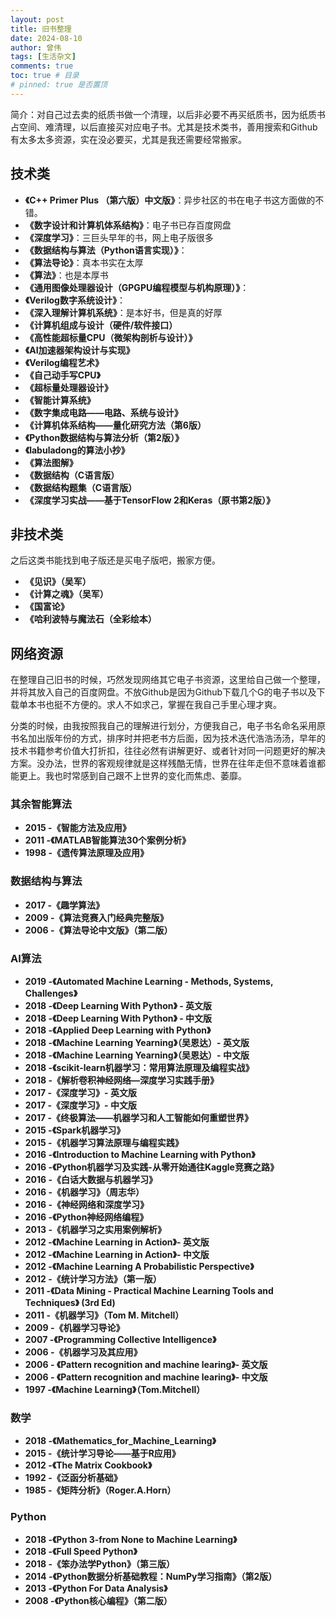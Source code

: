 ```yaml
---
layout: post
title: 旧书整理
date: 2024-08-10
author: 曾伟
tags: [生活杂文]
comments: true
toc: true # 目录
# pinned: true 是否置顶
---
```


简介：对自己过去卖的纸质书做一个清理，以后非必要不再买纸质书，因为纸质书占空间、难清理，以后直接买对应电子书。尤其是技术类书，善用搜索和Github有太多太多资源，实在没必要买，尤其是我还需要经常搬家。

## 技术类
* **《C++ Primer Plus （第六版）中文版》**：异步社区的书在电子书这方面做的不错。
* **《数字设计和计算机体系结构》**：电子书已存百度网盘
* **《深度学习》**：三巨头早年的书，网上电子版很多 
* **《数据结构与算法（Python语言实现）》**：
* **《算法导论》**：真本书实在太厚
* **《算法》**：也是本厚书
* **《通用图像处理器设计（GPGPU编程模型与机构原理）》**：
* **《Verilog数字系统设计》**：
* **《深入理解计算机系统》**：是本好书，但是真的好厚
* **《计算机组成与设计（硬件/软件接口）**
* **《高性能超标量CPU（微架构剖析与设计）》**
* **《AI加速器架构设计与实现》**
* **《Verilog编程艺术》**
* **《自己动手写CPU》**
* **《超标量处理器设计》**
* **《智能计算系统》**
* **《数字集成电路——电路、系统与设计》**
* **《计算机体系结构——量化研究方法（第6版）**
* **《Python数据结构与算法分析（第2版）》**
* **《labuladong的算法小抄》**
* **《算法图解》**
* **《数据结构（C语言版）**
* **《数据结构题集（C语言版）**
* **《深度学习实战——基于TensorFlow 2和Keras（原书第2版）》**



## 非技术类
之后这类书能找到电子版还是买电子版吧，搬家方便。
* **《见识》（吴军）**
* **《计算之魂》（吴军）**
* **《国富论》**
* **《哈利波特与魔法石（全彩绘本）**

## 网络资源
在整理自己旧书的时候，巧然发现网络其它电子书资源，这里给自己做一个整理，并将其放入自己的百度网盘。不放Github是因为Github下载几个G的电子书以及下载单本书也挺不方便的。求人不如求己，掌握在我自己手里心理才爽。

分类的时候，由我按照我自己的理解进行划分，方便我自己，电子书名命名采用原书名加出版年份的方式，排序时并把老书方后面，因为技术迭代浩浩汤汤，早年的技术书籍参考价值大打折扣，往往必然有讲解更好、或者针对同一问题更好的解决方案。没办法，世界的客观规律就是这样残酷无情，世界在往年走但不意味着谁都能更上。我也时常感到自己跟不上世界的变化而焦虑、萎靡。

### 其余智能算法
* **2015 -《智能方法及应用》**
* **2011 -《MATLAB智能算法30个案例分析》**
* **1998 -《遗传算法原理及应用》**


### 数据结构与算法
* **2017 -《趣学算法》**
* **2009 -《算法竞赛入门经典完整版》**
* **2006 -《算法导论中文版》（第二版）**

### AI算法
* **2019 -《Automated Machine Learning - Methods, Systems, Challenges》**
* **2018 -《Deep Learning With Python》 - 英文版**
* **2018 -《Deep Learning With Python》 - 中文版**
* **2018 -《Applied Deep Learning with Python》**
* **2018 -《Machine Learning Yearning》（吴恩达）- 英文版**
* **2018 -《Machine Learning Yearning》（吴恩达）- 中文版**
* **2018 -《scikit-learn机器学习：常用算法原理及编程实战》**
* **2018 -《解析卷积神经网络—深度学习实践手册》**
* **2017 -《深度学习》- 英文版**
* **2017 -《深度学习》- 中文版**
* **2017 -《终极算法——机器学习和人工智能如何重塑世界》**
* **2015 -《Spark机器学习》**
* **2015 -《机器学习算法原理与编程实践》**
* **2016 -《Introduction to Machine Learning with Python》**
* **2016 -《Python机器学习及实践-从零开始通往Kaggle竞赛之路》**
* **2016 -《白话大数据与机器学习》**
* **2016 -《机器学习》（周志华）**
* **2016 -《神经⽹络和深度学习》**
* **2016 -《Python神经网络编程》**
* **2013 -《机器学习之实用案例解析》** 
* **2012 -《Machine Learning in Action》- 英文版**
* **2012 -《Machine Learning in Action》- 中文版**
* **2012 -《Machine Learning A Probabilistic Perspective》**
* **2012 -《统计学习方法》（第一版）**
* **2011 -《Data Mining - Practical Machine Learning Tools and Techniques》 (3rd Ed)**
* **2011 -《机器学习》（Tom M. Mitchell）**
* **2009 -《机器学习导论》**
* **2007 -《Programming Collective Intelligence》**
* **2006 -《机器学习及其应用》**
* **2006 - 《Pattern recognition and machine learing》- 英文版**
* **2006 - 《Pattern recognition and machine learing》- 中文版**
* **1997 -《Machine Learning》（Tom.Mitchell）**


### 数学
* **2018 -《Mathematics_for_Machine_Learning》**
* **2015 -《统计学习导论——基于R应用》**
* **2012 -《The Matrix Cookbook》**
* **1992 -《泛函分析基础》**
* **1985 -《矩阵分析》（Roger.A.Horn）**

### Python
* **2018 -《Python 3-from None to Machine Learning》**
* **2018 -《Full Speed Python》**
* **2018 -《笨办法学Python》（第三版）**
* **2014 -《Python数据分析基础教程：NumPy学习指南》（第2版）**
* **2013 -《Python For Data Analysis》**
* **2008 -《Python核心编程》（第二版）**
